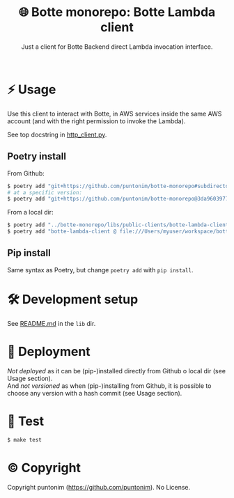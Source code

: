 <p align="center">
  <h1 align="center">
    🌐 Botte monorepo: Botte Lambda client
  </h1>
  <p align="center">
    Just a client for Botte Backend direct Lambda invocation interface.
  <p>
</p>

<br>

⚡ Usage
=======

Use this client to interact with Botte, in AWS services inside the same AWS account
 (and with the right permission to invoke the Lambda).

See top docstring in [http_client.py](botte_lambda_client/lambda_client.py).

Poetry install
--------------
From Github:
```sh
$ poetry add "git+https://github.com/puntonim/botte-monorepo#subdirectory=libs/public-clients/botte-lambda-client"
# at a specific version:
$ poetry add "git+https://github.com/puntonim/botte-monorepo@3da9603977a5e2948429627ac83309353cca693d#subdirectory=libs/public-clients/botte-lambda-client"
```

From a local dir:
```sh
$ poetry add "../botte-monorepo/libs/public-clients/botte-lambda-client"
$ poetry add "botte-lambda-client @ file:///Users/myuser/workspace/botte-monorepo/libs/public-clients/botte-lambda-client"
```

Pip install
-----------
Same syntax as Poetry, but change `poetry add` with `pip install`.


🛠️ Development setup
====================

See [README.md](../../README.md) in the `lib` dir.


🚀 Deployment
=============

*Not deployed* as it can be (pip-)installed directly from Github o local dir 
 (see Usage section).\
And *not versioned* as when (pip-)installing from Github, it is possible to choose
 any version with a hash commit (see Usage section).


🔨 Test
======

```sh
$ make test
```


©️ Copyright
=============

Copyright puntonim (https://github.com/puntonim). No License.
